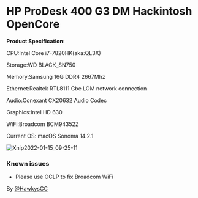 # HP ProDesk 400 G3 DM Hackintosh OpenCore
**Product Specification:**

CPU:Intel Core i7-7820HK(aka:QL3X)

Storage:WD BLACK_SN750

Memory:Samsung 16G DDR4 2667Mhz

Ethernet:Realtek RTL8111 Gbe LOM network connection

Audio:Conexant CX20632 Audio Codec

Graphics:Intel HD 630

WiFi:Broadcom BCM94352Z

Current OS: macOS Sonoma 14.2.1

![Xnip2022-01-15_09-25-11](https://user-images.githubusercontent.com/68485816/149603597-81a383f4-6193-4613-96b7-0467350d256f.jpg)



### Known issues

 - Please use OCLP to fix Broadcom WiFi


By [@HawkysCC](https://github.com/HawkysCC)

